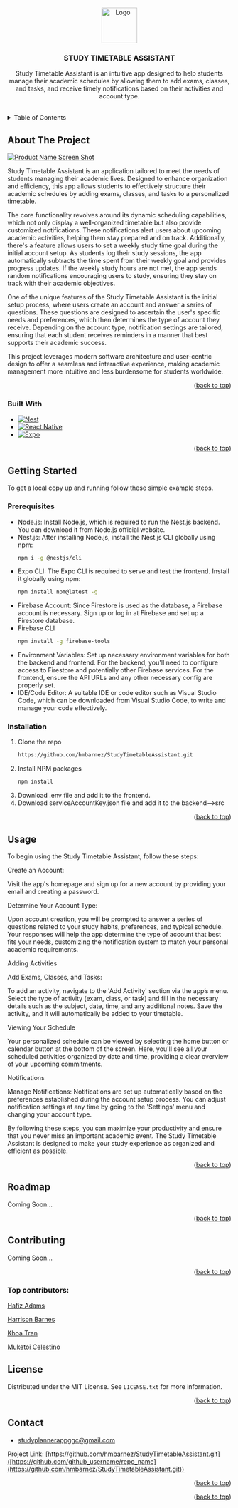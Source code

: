 <!-- Improved compatibility of back to top link: See: https://github.com/othneildrew/Best-README-Template/pull/73 -->
<a id="readme-top"></a>
<!--
*** Thanks for checking out the Best-README-Template. If you have a suggestion
*** that would make this better, please fork the repo and create a pull request
*** or simply open an issue with the tag "enhancement".
*** Don't forget to give the project a star!
*** Thanks again! Now go create something AMAZING! :D
-->



<!-- PROJECT SHIELDS -->
<!--
*** I'm using markdown "reference style" links for readability.
*** Reference links are enclosed in brackets [ ] instead of parentheses ( ).
*** See the bottom of this document for the declaration of the reference variables
*** for contributors-url, forks-url, etc. This is an optional, concise syntax you may use.
*** https://www.markdownguide.org/basic-syntax/#reference-style-links
-->
<!--
[![Contributors][contributors-shield]][contributors-url]
[![Forks][forks-shield]][forks-url]
[![Stargazers][stars-shield]][stars-url]
[![Issues][issues-shield]][issues-url]
[![MIT License][license-shield]][license-url]
[![LinkedIn][linkedin-shield]][linkedin-url]
-->


<!-- PROJECT LOGO -->
<br />
<div align="center">
  <a href="https://github.com/github_username/repo_name">
    <img src="images/logo.png" alt="Logo" width="80" height="80">
  </a>

<h3 align="center">STUDY TIMETABLE ASSISTANT</h3>

  <p align="center">
    Study Timetable Assistant is an intuitive app designed to help students manage their academic 
    schedules by allowing them to add exams, classes, and tasks, 
    and receive timely notifications based on their activities and account type.
    <br />
    <br />
<!--     <a href="https://github.com/hmbarnez/StudyTimetableAssistant.git">View Demo</a> -->
  </p>
</div>



<!-- TABLE OF CONTENTS -->
<details>
  <summary>Table of Contents</summary>
  <ol>
    <li>
      <a href="#about-the-project">About The Project</a>
      <ul>
        <li><a href="#built-with">Built With</a></li>
      </ul>
    </li>
    <li>
      <a href="#getting-started">Getting Started</a>
      <ul>
        <li><a href="#prerequisites">Prerequisites</a></li>
        <li><a href="#installation">Installation</a></li>
      </ul>
    </li>
    <li><a href="#usage">Usage</a></li>
    <li><a href="#roadmap">Roadmap</a></li>
    <li><a href="#contributing">Contributing</a></li>
    <li><a href="#license">License</a></li>
    <li><a href="#contact">Contact</a></li>
  </ol>
</details>



<!-- ABOUT THE PROJECT -->
## About The Project

[![Product Name Screen Shot][product-screenshot]](https://example.com)

<!--'Here's a blank template to get started: To avoid retyping too much info. Do a search and replace with your text editor for the following: `github_username`, `repo_name`, `twitter_handle`, `linkedin_username`, `email_client`, `email`, `project_title`, `project_description`-->
Study Timetable Assistant is an application tailored to meet the needs of students managing their academic lives. Designed to enhance organization and efficiency, this app allows students to effectively structure their academic schedules by adding exams, classes, and tasks to a personalized timetable.

The core functionality revolves around its dynamic scheduling capabilities, which not only display a well-organized timetable but also provide customized notifications. These notifications alert users about upcoming academic activities, helping them stay prepared and on track. Additionally, there's a feature allows users to set a weekly study time goal during the initial account setup. As students log their study sessions, the app automatically subtracts the time spent from their weekly goal and provides progress updates. If the weekly study hours are not met, the app sends random notifications encouraging users to study, ensuring they stay on track with their academic objectives.

One of the unique features of the Study Timetable Assistant is the initial setup process, where users create an account and answer a series of questions. These questions are designed to ascertain the user's specific needs and preferences, which then determines the type of account they receive. Depending on the account type, notification settings are tailored, ensuring that each student receives reminders in a manner that best supports their academic success.

This project leverages modern software architecture and user-centric design to offer a seamless and interactive experience, making academic management more intuitive and less burdensome for students worldwide.
<p align="right">(<a href="#readme-top">back to top</a>)</p>



### Built With

* [![Nest][Nest.js]][Nest-url]
* [![React Native][React-Native.js]][React-Native-url]
* [![Expo][Expo]][Expo-url]

<p align="right">(<a href="#readme-top">back to top</a>)</p>



<!-- GETTING STARTED -->
## Getting Started
To get a local copy up and running follow these simple example steps.

### Prerequisites
- Node.js: Install Node.js, which is required to run the Nest.js backend. You can download it from Node.js official website.
- Nest.js: After installing Node.js, install the Nest.js CLI globally using npm:
   ```sh
  npm i -g @nestjs/cli
  ```
- Expo CLI: The Expo CLI is required to serve and test the frontend. Install it globally using npm:
  ```sh
  npm install npm@latest -g
  ```
- Firebase Account: Since Firestore is used as the database, a Firebase account is necessary. Sign up or log in at Firebase and set up a Firestore database.
- Firebase CLI 
  ```sh
  npm install -g firebase-tools
  ```
- Environment Variables: Set up necessary environment variables for both the backend and frontend. For the backend, you'll need to configure access to Firestore and potentially other Firebase services. For the frontend, ensure the API URLs and any other necessary config are properly set.
- IDE/Code Editor: A suitable IDE or code editor such as Visual Studio Code, which can be downloaded from Visual Studio Code, to write and manage your code effectively.
### Installation
1. Clone the repo
   ```sh
   https://github.com/hmbarnez/StudyTimetableAssistant.git
   ```
2. Install NPM packages
   ```sh
   npm install
   ```
3. Download .env file and add it to the frontend.
4. Download serviceAccountKey.json file and add it to the backend-->src
<p align="right">(<a href="#readme-top">back to top</a>)</p>



<!-- USAGE EXAMPLES -->
## Usage
To begin using the Study Timetable Assistant, follow these steps:

Create an Account:

Visit the app's homepage and sign up for a new account by providing your email and creating a password.

Determine Your Account Type:

Upon account creation, you will be prompted to answer a series of questions related to your study habits, preferences, and typical schedule.
Your responses will help the app determine the type of account that best fits your needs, customizing the notification system to match your personal academic requirements.<br/>

Adding Activities

Add Exams, Classes, and Tasks:

To add an activity, navigate to the 'Add Activity' section via the app’s menu.
Select the type of activity (exam, class, or task) and fill in the necessary details such as the subject, date, time, and any additional notes.
Save the activity, and it will automatically be added to your timetable.<br/>

Viewing Your Schedule

Your personalized schedule can be viewed by selecting the home button or calendar button at the bottom of the screen.
Here, you'll see all your scheduled activities organized by date and time, providing a clear overview of your upcoming commitments.

Notifications

Manage Notifications:
Notifications are set up automatically based on the preferences established during the account setup process.
You can adjust notification settings at any time by going to the 'Settings' menu and changing your account type.

By following these steps, you can maximize your productivity and ensure that you never miss an important academic event. The Study Timetable Assistant is designed to make your study experience as organized and efficient as possible.

<p align="right">(<a href="#readme-top">back to top</a>)</p>



<!-- ROADMAP -->
## Roadmap

Coming Soon...

<p align="right">(<a href="#readme-top">back to top</a>)</p>



<!-- CONTRIBUTING -->
## Contributing

Coming Soon...

<p align="right">(<a href="#readme-top">back to top</a>)</p>

### Top contributors:
  <a href="https://github.com/aadams36">  Hafiz Adams
</a>

 <a href="https://github.com/hmbarnez">  Harrison Barnes
</a>

 <a href="https://github.com/khoatran3005">  Khoa Tran
</a>

 <a href="https://github.com/MukeCelestino"> Muketoi Celestino
</a>

<!--
<a href="https://github.com/github_username/repo_name/graphs/contributors">
  <img src="https://contrib.rocks/image?repo=github_username/repo_name" alt="contrib.rocks image" />
</a>
-->


<!-- LICENSE -->
## License

Distributed under the MIT License. See `LICENSE.txt` for more information.

<p align="right">(<a href="#readme-top">back to top</a>)</p>



<!-- CONTACT -->
## Contact

 - studyplannerappggc@gmail.com

Project Link: [https://github.com/hmbarnez/StudyTimetableAssistant.git]([https://github.com/github_username/repo_name](https://github.com/hmbarnez/StudyTimetableAssistant.git))

<p align="right">(<a href="#readme-top">back to top</a>)</p>


<p align="right">(<a href="#readme-top">back to top</a>)</p>



<!-- MARKDOWN LINKS & IMAGES -->
<!-- https://www.markdownguide.org/basic-syntax/#reference-style-links -->
[contributors-shield]: https://img.shields.io/github/contributors/github_username/repo_name.svg?style=for-the-badge
[contributors-url]: https://github.com/github_username/repo_name/graphs/contributors
[forks-shield]: https://img.shields.io/github/forks/github_username/repo_name.svg?style=for-the-badge
[forks-url]: https://github.com/github_username/repo_name/network/members
[stars-shield]: https://img.shields.io/github/stars/github_username/repo_name.svg?style=for-the-badge
[stars-url]: https://github.com/github_username/repo_name/stargazers
[issues-shield]: https://img.shields.io/github/issues/github_username/repo_name.svg?style=for-the-badge
[issues-url]: https://github.com/github_username/repo_name/issues
[license-shield]: https://img.shields.io/github/license/github_username/repo_name.svg?style=for-the-badge
[license-url]: https://github.com/github_username/repo_name/blob/master/LICENSE.txt
[linkedin-shield]: https://img.shields.io/badge/-LinkedIn-black.svg?style=for-the-badge&logo=linkedin&colorB=555
[linkedin-url]: https://linkedin.com/in/linkedin_username
[product-screenshot]: images/appscreen.png
[Next.js]: https://img.shields.io/badge/next.js-000000?style=for-the-badge&logo=nextdotjs&logoColor=white
[Next-url]: https://nextjs.org/
[Nest.js]: https://img.shields.io/badge/NestJS-e0234e?style=for-the-badge&logo=nestjs&logoColor=white
[Nest-url]: https://nestjs.com/
[Expo]: https://img.shields.io/badge/Expo-000020?style=for-the-badge&logo=expo&logoColor=white
[Expo-url]: https://expo.dev/
[React.js]: https://img.shields.io/badge/React-20232A?style=for-the-badge&logo=react&logoColor=61DAFB
[React-url]: https://reactjs.org/
[React-Native.js]: https://img.shields.io/badge/React_Native-20232A?style=for-the-badge&logo=react&logoColor=61DAFB
[React-Native-url]: https://reactnative.dev/
[Vue.js]: https://img.shields.io/badge/Vue.js-35495E?style=for-the-badge&logo=vuedotjs&logoColor=4FC08D
[Vue-url]: https://vuejs.org/
[Angular.io]: https://img.shields.io/badge/Angular-DD0031?style=for-the-badge&logo=angular&logoColor=white
[Angular-url]: https://angular.io/
[Svelte.dev]: https://img.shields.io/badge/Svelte-4A4A55?style=for-the-badge&logo=svelte&logoColor=FF3E00
[Svelte-url]: https://svelte.dev/
[Laravel.com]: https://img.shields.io/badge/Laravel-FF2D20?style=for-the-badge&logo=laravel&logoColor=white
[Laravel-url]: https://laravel.com
[Bootstrap.com]: https://img.shields.io/badge/Bootstrap-563D7C?style=for-the-badge&logo=bootstrap&logoColor=white
[Bootstrap-url]: https://getbootstrap.com
[JQuery.com]: https://img.shields.io/badge/jQuery-0769AD?style=for-the-badge&logo=jquery&logoColor=white
[JQuery-url]: https://jquery.com 
